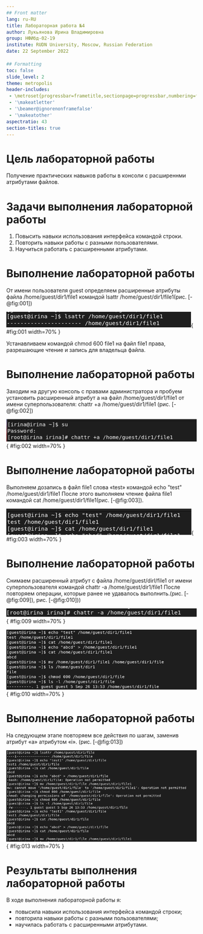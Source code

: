 ```yaml
---
## Front matter
lang: ru-RU
title: Лабораторная работа №4
author: Лукьянова Ирина Владимировна
group: НФИбд-02-19
institute: RUDN University, Moscow, Russian Federation
date: 22 September 2022

## Formatting
toc: false
slide_level: 2
theme: metropolis
header-includes: 
 - \metroset{progressbar=frametitle,sectionpage=progressbar,numbering=fraction}
 - '\makeatletter'
 - '\beamer@ignorenonframefalse'
 - '\makeatother'
aspectratio: 43
section-titles: true
---
```


# **Цель лабораторной работы**

Получение практических навыков работы в консоли с расширеннми атрибутами файлов.

# **Задачи выполнения лабораторной работы**

1. Повысить навыки использования интерфейса командой строки.
2. Повторить навыки работы с разными пользователями.
3. Научиться работать с расширенными атрибутами.

# **Выполнение лабораторной работы**

От имени пользователя guest определяем расширенные атрибуты файла /home/guest/dir1/file1 командой lsattr /home/guest/dir1/file1(рис. [-@fig:001])

![Определяем расширенные атрибуты файла](screen/1.png){ #fig:001 width=70% }

Устанавливаем командой chmod 600 file1 на файл file1 права, разрешающие чтение и запись для владельца файла.

# **Выполнение лабораторной работы**

Заходим на другую консоль с правами администратора и пробуем установить расширенный атрибут a на файл /home/guest/dir1/file1 от имени суперпользователя: chattr +a /home/guest/dir1/file1 (рис. [-@fig:002])

![Установка расширенного атрибута](screen/4.png){ #fig:002 width=70% }

# **Выполнение лабораторной работы**

Выполняем дозапись в файл file1 слова «test» командой echo "test" /home/guest/dir1/file1
После этого выполняем чтение файла file1 командой cat /home/guest/dir1/file1(рис. [-@fig:003]).

![Выполняем дозапись и чтение файла](screen/6.png){ #fig:003 width=70% }

# **Выполнение лабораторной работы**

Снимаем расширенный атрибут с файла /home/guest/dirl/file1 от имени суперпользователя командой chattr -a /home/guest/dir1/file1
После повторяем операции, которые ранее не удавалось выполнить.(рис. [-@fig:009]), рис. [-@fig:010]))

![Снятие расширенного атрибута](screen/9.png){ #fig:009 width=70% }

![Повтор операций](screen/10.png){ #fig:010 width=70% }

# **Выполнение лабораторной работы**

На следующем этапе повторяем все действия по шагам, заменив атрибут «a» атрибутом «i». (рис. [-@fig:013])

![Команды для атрибута i](screen/13.png){ #fig:013 width=70% }

# **Результаты выполнения лабораторной работы**

В ходе выполнения лабораторной работы я:

- повысила навыки использования интерфейса командой строки;
- повторила навыки работы с разными пользователями;
- научилась работать с расширенными атрибутами.